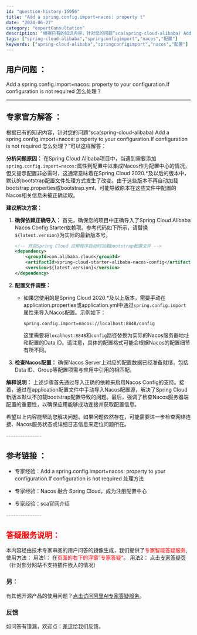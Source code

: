 ```yaml
---
id: "question-history-15956"
title: "Add a spring.config.import=nacos: property t"
date: "2024-06-27"
category: "expertConsultation"
description: "根据已有的知识内容，针对您的问题“sca(spring-cloud-alibaba) Add a spring.config.import=nacos: property to your configuration.If configuration is not required 怎么处理？”可以这"
tags: ["spring-cloud-alibaba","springconfigimport","nacos","配置"]
keywords: ["spring-cloud-alibaba","springconfigimport","nacos","配置"]
---
```


## 用户问题 ： 
 Add a spring.config.import=nacos: property to your configuration.If configuration is not required 怎么处理？  

---------------
## 专家官方解答 ：

根据已有的知识内容，针对您的问题“sca(spring-cloud-alibaba) Add a spring.config.import=nacos: property to your configuration.If configuration is not required 怎么处理？”可以这样解答：

**分析问题原因：**
在Spring Cloud Alibaba项目中，当遇到需要添加`spring.config.import=nacos:`属性到配置中以集成Nacos作为配置中心的情况，但又提示配置非必需时，这通常意味着在Spring Cloud 2020.*及以后的版本中，默认的bootstrap配置文件处理方式发生了改变。由于这些版本不再自动加载bootstrap.properties或bootstrap.yml，可能导致原本在这些文件中配置的Nacos相关信息未被正确读取。

**建议解决方案：**

1. **确保依赖正确导入：**
   首先，确保您的项目中正确导入了Spring Cloud Alibaba Nacos Config Starter依赖项。参考代码如下所示，请替换`${latest.version}`为实际的最新版本号。
   ```xml
   <!-- 开启Spring Cloud 应用程序启动时加载bootstrap配置文件 -->
   <dependency>
       <groupId>com.alibaba.cloud</groupId>
       <artifactId>spring-cloud-starter-alibaba-nacos-config</artifactId>
       <version>${latest.version}</version>
   </dependency>
   ```

2. **配置文件调整：**
   - 如果您使用的是Spring Cloud 2020.*及以上版本，需要手动在application.properties或application.yml中通过`spring.config.import`属性来导入Nacos配置。示例如下：
     ```
     spring.config.import=nacos://localhost:8848/config
     ```
     这里需要将`localhost:8848`和`config`路径替换为实际的Nacos服务器地址和配置的Data ID。请注意，具体的配置格式可能会根据Nacos的配置细节有所不同。

3. **检查Nacos配置：**
   确保Nacos Server上对应的配置数据已经准备就绪，包括Data ID、Group等配置项需与应用中引用的相匹配。

**解释说明：**
上述步骤首先通过导入正确的依赖来启用Nacos Config的支持。接着，通过在application配置文件中手动导入Nacos配置源，解决了Spring Cloud新版本默认不加载bootstrap配置导致的问题。最后，强调了检查Nacos服务器端配置的重要性，以确保应用能够成功连接并获取配置信息。

希望以上内容能帮助您解决问题。如果问题依然存在，可能需要进一步检查网络连接、Nacos服务状态或详细日志信息来定位问题所在。


<font color="#949494">---------------</font> 


## 参考链接 ：

* 专家经验：Add a spring.config.import=nacos: property to your configuration.If configuration is not required 处理方法 
 
 * 专家经验：Nacos 融合 Spring Cloud，成为注册配置中心 
 
 * 专家经验：sca官网介绍 


 <font color="#949494">---------------</font> 
 


## <font color="#FF0000">答疑服务说明：</font> 

本内容经由技术专家审阅的用户问答的镜像生成，我们提供了<font color="#FF0000">专家智能答疑服务</font>,使用方法：
用法1： 在<font color="#FF0000">页面的右下的浮窗”专家答疑“</font>。
用法2： 点击[专家答疑页](https://answer.opensource.alibaba.com/docs/intro)（针对部分网站不支持插件嵌入的情况）
### 另：


有其他开源产品的使用问题？[点击访问阿里AI专家答疑服务](https://answer.opensource.alibaba.com/docs/intro)。
### 反馈
如问答有错漏，欢迎点：[差评](https://ai.nacos.io/user/feedbackByEnhancerGradePOJOID?enhancerGradePOJOId=15958)给我们反馈。
